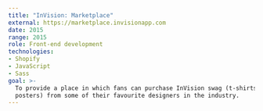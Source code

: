 ```yaml
---
title: "InVision: Marketplace"
external: https://marketplace.invisionapp.com
date: 2015
range: 2015
role: Front-end development
technologies:
- Shopify 
- JavaScript
- Sass
goal: >-
  To provide a place in which fans can purchase InVision swag (t-shirts and
  posters) from some of their favourite designers in the industry.
---
```

